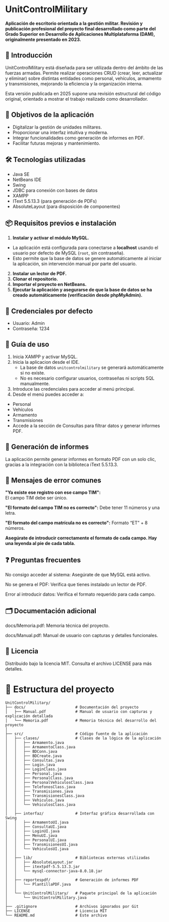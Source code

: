 # UnitControlMilitary

**Aplicación de escritorio orientada a la gestión militar. Revisión y publicación profesional del proyecto final desarrollado como parte del Grado Superior en Desarrollo de Aplicaciones Multiplataforma (DAM), originalmente presentado en 2023.**

## 📌 Introducción

UnitControlMilitary está diseñada para ser utilizada dentro del ámbito de las fuerzas armadas. Permite realizar operaciones CRUD (crear, leer, actualizar y eliminar) sobre distintas entidades como personal, vehículos, armamento y transmisiones, mejorando la eficiencia y la organización interna.

Esta versión publicada en 2025 supone una revisión estructural del código original, orientado a mostrar el trabajo realizado como desarrollador.

## 🎯 Objetivos de la aplicación

- Digitalizar la gestión de unidades militares.
- Proporcionar una interfaz intuitiva y moderna.
- Integrar funcionalidades como generación de informes en PDF.
- Facilitar futuras mejoras y mantenimiento.

## 🛠 Tecnologías utilizadas

- Java SE
- NetBeans IDE
- Swing 
- JDBC para conexión con bases de datos
- XAMPP 
- IText 5.5.13.3 (para generación de PDFs)
- AbsoluteLayout (para disposición de componentes)

## 📦 Requisitos previos e instalación

1. **Instalar y activar el módulo MySQL.**
  - La aplicación está configurada para conectarse a **localhost** usando el usuario por defecto de MySQL (`root`, sin contraseña).
  - Esto permite que la base de datos se genere automáticamente al iniciar la aplicación, sin intervención manual por parte del usuario.
2. **Instalar un lector de PDF.**
3. **Clonar el repositorio.**
4. **Importar el proyecto en NetBeans.**
5. **Ejecutar la aplicación y asegurarse de que la base de datos se ha creado automáticamente (verificación desde phpMyAdmin).**

## 🔐 Credenciales por defecto
- Usuario: Admin
- Contraseña: 1234

## 🧪 Guía de uso
1. Inicia XAMPP y activar MySQL. 
2. Inicia la aplicacion desde el IDE.
   - La base de datos `unitcontrolmilitary` se generará automáticamente si no existe.
   - No es necesario configurar usuarios, contraseñas ni scripts SQL manualmente.
3. Introduce las credenciales para acceder al menú principal.
4. Desde el menú puedes acceder a:
  - Personal
  - Vehículos
  - Armamento
  - Transmisiones
  - Accede a la sección de Consultas para filtrar datos y generar informes PDF.

## 🧾 Generación de informes
La aplicación permite generar informes en formato PDF con un solo clic, gracias a la integración con la biblioteca iText 5.5.13.3.

## 🚨 Mensajes de error comunes
**"Ya existe ese registro con ese campo TIM":**  
El campo TIM debe ser único.

**"El formato del campo TIM no es correcto":**
Debe tener 11 números y una letra.

**"El formato del campo matrícula no es correcto":**
Formato “ET” + 8 números.

**Asegúrate de introducir correctamente el formato de cada campo. Hay una leyenda al pie de cada tabla.**

## ❓ Preguntas frecuentes
No consigo acceder al sistema: Asegúrate de que MySQL está activo.

No se genera el PDF: Verifica que tienes instalado un lector de PDF.

Error al introducir datos: Verifica el formato requerido para cada campo.

## 🗂 Documentación adicional
docs/Memoria.pdf: Memoria técnica del proyecto.

docs/Manual.pdf: Manual de usuario con capturas y detalles funcionales.

## 📜 Licencia
Distribuido bajo la licencia MIT. Consulta el archivo LICENSE para más detalles.

# 📁 Estructura del proyecto
``` plaintext
UnitControlMilitary/
├── docs/                      # Documentación del proyecto
│   ├── Manual.pdf             # Manual de usuario con capturas y explicación detallada
│   └── Memoria.pdf            # Memoria técnica del desarrollo del proyecto
│
├── src/                       # Código fuente de la aplicación
│   ├── clases/                # Clases de la lógica de la aplicación
│   │   ├── Armamento.java
│   │   ├── ArmamentoClass.java
│   │   ├── BDConn.java
│   │   ├── BDCreate.java
│   │   ├── Consultas.java
│   │   ├── Login.java
│   │   ├── LoginClass.java
│   │   ├── Personal.java
│   │   ├── PersonalClass.java
│   │   ├── PersonalVehiculosClass.java
│   │   ├── TelefonosClass.java
│   │   ├── Transmisiones.java
│   │   ├── TransmisionesClass.java
│   │   ├── Vehiculos.java
│   │   └── VehiculosClass.java
│   │
│   ├── interfaz/              # Interfaz gráfica desarrollada con Swing
│   │   ├── ArmamentoUI.java
│   │   ├── ConsultaUI.java
│   │   ├── LoginUI.java
│   │   ├── MenuUI.java
│   │   ├── PersonalUI.java
│   │   ├── TransmisionesUI.java
│   │   └── VehiculosUI.java
│   │
│   ├── lib/                   # Bibliotecas externas utilizadas
│   │   ├── AbsoluteLayout.jar
│   │   ├── itextpdf-5.5.13.3.jar
│   │   └── mysql-connector-java-8.0.18.jar
│   │
│   ├── reportespdf/           # Generación de informes PDF
│   │   └── PlantillaPDF.java
│   │
│   └── UnitControlMilitary/   # Paquete principal de la aplicación
│       └── UnitControlMilitary.java
│
├── .gitignore                 # Archivos ignorados por Git
├── LICENSE                    # Licencia MIT
└── README.md                  # Este archivo
```


